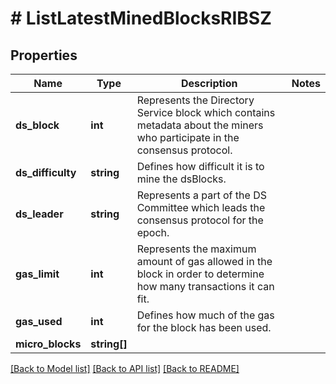# # ListLatestMinedBlocksRIBSZ

## Properties

Name | Type | Description | Notes
------------ | ------------- | ------------- | -------------
**ds_block** | **int** | Represents the Directory Service block which contains metadata about the miners who participate in the consensus protocol. |
**ds_difficulty** | **string** | Defines how difficult it is to mine the dsBlocks. |
**ds_leader** | **string** | Represents a part of the DS Committee which leads the consensus protocol for the epoch. |
**gas_limit** | **int** | Represents the maximum amount of gas allowed in the block in order to determine how many transactions it can fit. |
**gas_used** | **int** | Defines how much of the gas for the block has been used. |
**micro_blocks** | **string[]** |  |

[[Back to Model list]](../../README.md#models) [[Back to API list]](../../README.md#endpoints) [[Back to README]](../../README.md)
